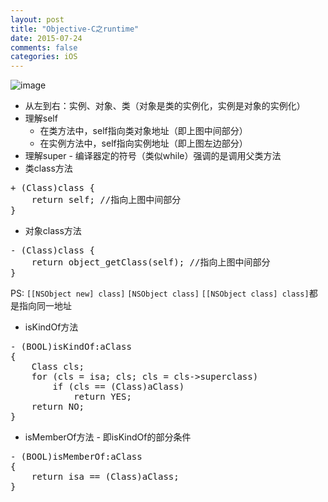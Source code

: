```yaml
---
layout: post
title: "Objective-C之runtime"
date: 2015-07-24
comments: false
categories: iOS
---
```


![image](http://cc.cocimg.com/api/uploads/20141224/1419385503900732.jpg)

* 从左到右：实例、对象、类（对象是类的实例化，实例是对象的实例化）
* 理解self
	* 在类方法中，self指向类对象地址（即上图中间部分）
	* 在实例方法中，self指向实例地址（即上图左边部分）
* 理解super - 编译器定的符号（类似while）强调的是调用父类方法
* 类class方法
<pre>
+ (Class)class {
    return self; //指向上图中间部分
}
</pre>
* 对象class方法
<pre>
- (Class)class {
    return object_getClass(self); //指向上图中间部分
}
</pre>
PS: `[[NSObject new] class]` `[NSObject class]` `[[NSObject class] class]`都是指向同一地址
* isKindOf方法
<pre>
- (BOOL)isKindOf:aClass
{
    Class cls;
    for (cls = isa; cls; cls = cls->superclass) 
        if (cls == (Class)aClass)
            return YES;
    return NO;
}
</pre>
* isMemberOf方法 - 即isKindOf的部分条件
<pre>
- (BOOL)isMemberOf:aClass
{
    return isa == (Class)aClass;
}
</pre>
